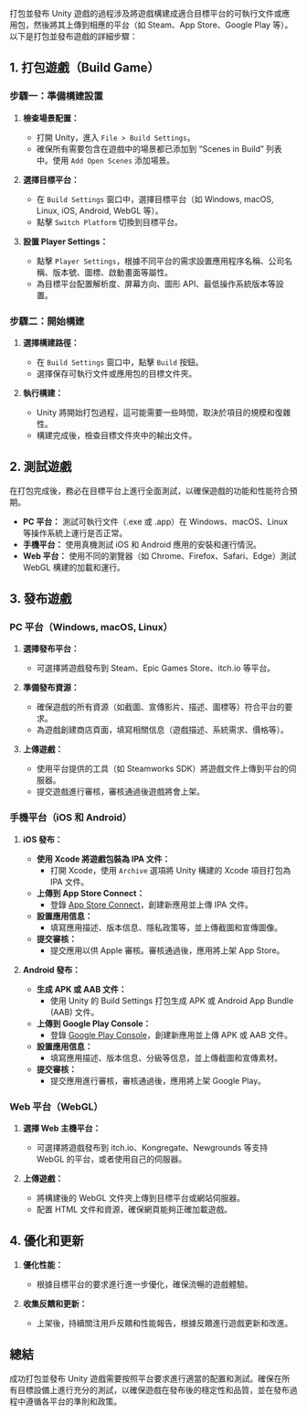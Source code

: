 打包並發布 Unity 遊戲的過程涉及將遊戲構建成適合目標平台的可執行文件或應用包，然後將其上傳到相應的平台（如 Steam、App Store、Google Play 等）。以下是打包並發布遊戲的詳細步驟：

## **1. 打包遊戲（Build Game）**

### **步驟一：準備構建設置**

1. **檢查場景配置：**
   - 打開 Unity，進入 `File > Build Settings`。
   - 確保所有需要包含在遊戲中的場景都已添加到 “Scenes in Build” 列表中。使用 `Add Open Scenes` 添加場景。

2. **選擇目標平台：**
   - 在 `Build Settings` 窗口中，選擇目標平台（如 Windows, macOS, Linux, iOS, Android, WebGL 等）。
   - 點擊 `Switch Platform` 切換到目標平台。

3. **設置 Player Settings：**
   - 點擊 `Player Settings`，根據不同平台的需求設置應用程序名稱、公司名稱、版本號、圖標、啟動畫面等屬性。
   - 為目標平台配置解析度、屏幕方向、圖形 API、最低操作系統版本等設置。

### **步驟二：開始構建**

1. **選擇構建路徑：**
   - 在 `Build Settings` 窗口中，點擊 `Build` 按鈕。
   - 選擇保存可執行文件或應用包的目標文件夾。

2. **執行構建：**
   - Unity 將開始打包過程，這可能需要一些時間，取決於項目的規模和復雜性。
   - 構建完成後，檢查目標文件夾中的輸出文件。

## **2. 測試遊戲**

在打包完成後，務必在目標平台上進行全面測試，以確保遊戲的功能和性能符合預期。

- **PC 平台：** 測試可執行文件（.exe 或 .app）在 Windows、macOS、Linux 等操作系統上運行是否正常。
- **手機平台：** 使用真機測試 iOS 和 Android 應用的安裝和運行情況。
- **Web 平台：** 使用不同的瀏覽器（如 Chrome、Firefox、Safari、Edge）測試 WebGL 構建的加載和運行。

## **3. 發布遊戲**

### **PC 平台（Windows, macOS, Linux）**

1. **選擇發布平台：**
   - 可選擇將遊戲發布到 Steam、Epic Games Store、itch.io 等平台。

2. **準備發布資源：**
   - 確保遊戲的所有資源（如截圖、宣傳影片、描述、圖標等）符合平台的要求。
   - 為遊戲創建商店頁面，填寫相關信息（遊戲描述、系統需求、價格等）。

3. **上傳遊戲：**
   - 使用平台提供的工具（如 Steamworks SDK）將遊戲文件上傳到平台的伺服器。
   - 提交遊戲進行審核，審核通過後遊戲將會上架。

### **手機平台（iOS 和 Android）**

1. **iOS 發布：**
   - **使用 Xcode 將遊戲包裝為 IPA 文件：**
     - 打開 Xcode，使用 `Archive` 選項將 Unity 構建的 Xcode 項目打包為 IPA 文件。
   - **上傳到 App Store Connect：**
     - 登錄 [App Store Connect](https://appstoreconnect.apple.com/)，創建新應用並上傳 IPA 文件。
   - **設置應用信息：**
     - 填寫應用描述、版本信息、隱私政策等，並上傳截圖和宣傳圖像。
   - **提交審核：**
     - 提交應用以供 Apple 審核。審核通過後，應用將上架 App Store。

2. **Android 發布：**
   - **生成 APK 或 AAB 文件：**
     - 使用 Unity 的 Build Settings 打包生成 APK 或 Android App Bundle (AAB) 文件。
   - **上傳到 Google Play Console：**
     - 登錄 [Google Play Console](https://play.google.com/console/)，創建新應用並上傳 APK 或 AAB 文件。
   - **設置應用信息：**
     - 填寫應用描述、版本信息、分級等信息，並上傳截圖和宣傳素材。
   - **提交審核：**
     - 提交應用進行審核，審核通過後，應用將上架 Google Play。

### **Web 平台（WebGL）**

1. **選擇 Web 主機平台：**
   - 可選擇將遊戲發布到 itch.io、Kongregate、Newgrounds 等支持 WebGL 的平台，或者使用自己的伺服器。

2. **上傳遊戲：**
   - 將構建後的 WebGL 文件夾上傳到目標平台或網站伺服器。
   - 配置 HTML 文件和資源，確保網頁能夠正確加載遊戲。

## **4. 優化和更新**

1. **優化性能：**
   - 根據目標平台的要求進行進一步優化，確保流暢的遊戲體驗。
   
2. **收集反饋和更新：**
   - 上架後，持續關注用戶反饋和性能報告，根據反饋進行遊戲更新和改進。

## **總結**

成功打包並發布 Unity 遊戲需要按照平台要求進行適當的配置和測試。確保在所有目標設備上進行充分的測試，以確保遊戲在發布後的穩定性和品質，並在發布過程中遵循各平台的準則和政策。
